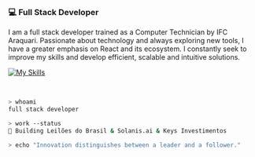 ### 💻 Full Stack Developer

I am a full stack developer trained as a Computer Technician by IFC Araquari. Passionate about technology and always exploring new tools, I have a greater emphasis on React and its ecosystem. I constantly seek to improve my skills and develop efficient, scalable and intuitive solutions.

<div>


  [![My Skills](https://skillicons.dev/icons?i=js,ts,react,redux,express,nodejs,vue,py,tailwind,next,mysql,php,docker,flutter,swift)](https://skillicons.dev)

 
 </div>
 <br/>
 
```bash
> whoami
full stack developer

> work --status
🚀 Building Leilões do Brasil & Solanis.ai & Keys Investimentos

> echo "Innovation distinguishes between a leader and a follower."
 
